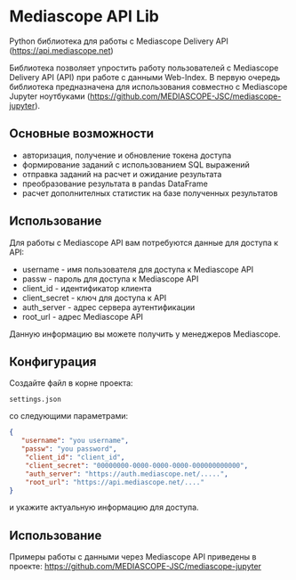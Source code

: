 # Mediascope API Lib

Python библиотека для работы с Mediascope Delivery API (https://api.mediascope.net)

Библиотека позволяет упростить работу пользователей с Mediascope Delivery API (API) при работе с данными Web-Index.
В первую очередь библиотека предназначена для использования совместно с Mediascope Jupyter 
ноутбуками (https://github.com/MEDIASCOPE-JSC/mediascope-jupyter).


## Основные возможности

- авторизация, получение и обновление токена доступа
- формирование заданий с использованием SQL выражений
- отправка заданий на расчет и ожидание результата
- преобразование результата в pandas DataFrame
- расчет дополнителных статистик на базе полученных результатов


## Использование

Для работы с Mediascope API вам потребуются данные для доступа к API:

- username - имя пользователя для доступа к Mediascope API
- passw - пароль для доступа к Mediascope API
- client_id - идентификатор клиента
- client_secret - ключ для доступа к API
- auth_server - адрес сервера аутентификации
- root_url - адрес Mediascope API
    
Данную информацию вы можете получить у менеджеров Mediascope.

## Конфигурация

Создайте файл в корне проекта:
```shell
settings.json
```
со следующими параметрами:

```json
{
   "username": "you username",
   "passw": "you password",
	"client_id": "client_id",
	"client_secret": "00000000-0000-0000-0000-000000000000",
    "auth_server": "https://auth.mediascope.net/.....",
    "root_url": "https://api.mediascope.net/...."
}
```
и укажите актуальную информацию для доступа.

## Использование
Примеры работы с данными через Mediascope API приведены в проекте: https://github.com/MEDIASCOPE-JSC/mediascope-jupyter

